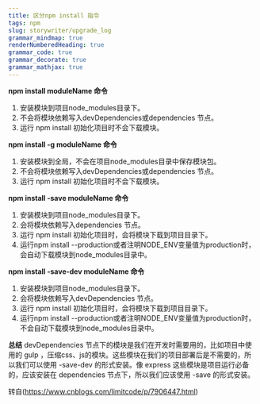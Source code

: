 ```yaml
---
title: 区分npm install 指令
tags: npm
slug: storywriter/upgrade_log
grammar_mindmap: true
renderNumberedHeading: true
grammar_code: true
grammar_decorate: true
grammar_mathjax: true
---
```


**npm install moduleName 命令**
1. 安装模块到项目node_modules目录下。
2. 不会将模块依赖写入devDependencies或dependencies 节点。
3. 运行 npm install 初始化项目时不会下载模块。

**npm install -g moduleName 命令**
1. 安装模块到全局，不会在项目node_modules目录中保存模块包。
2. 不会将模块依赖写入devDependencies或dependencies 节点。
3. 运行 npm install 初始化项目时不会下载模块。

**npm install -save moduleName 命令**
1. 安装模块到项目node_modules目录下。
2. 会将模块依赖写入dependencies 节点。
3. 运行 npm install 初始化项目时，会将模块下载到项目目录下。
4. 运行npm install --production或者注明NODE_ENV变量值为production时，会自动下载模块到node_modules目录中。

**npm install -save-dev moduleName 命令**
1. 安装模块到项目node_modules目录下。
2. 会将模块依赖写入devDependencies 节点。
3. 运行 npm install 初始化项目时，会将模块下载到项目目录下。
4. 运行npm install --production或者注明NODE_ENV变量值为production时，不会自动下载模块到node_modules目录中。

**总结**
devDependencies 节点下的模块是我们在开发时需要用的，比如项目中使用的 gulp ，压缩css、js的模块。这些模块在我们的项目部署后是不需要的，所以我们可以使用 -save-dev 的形式安装。像 express 这些模块是项目运行必备的，应该安装在 dependencies 节点下，所以我们应该使用 -save 的形式安装。

转自(https://www.cnblogs.com/limitcode/p/7906447.html)



